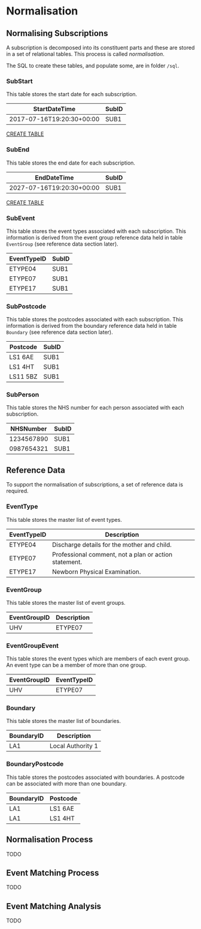 # Normalisation

## Normalising Subscriptions
A subscription is decomposed into its constituent parts and these are stored in a set of relational tables. This process is called *normalisation*.

The SQL to create these tables, and populate some, are in folder ```/sql```.

### SubStart
This table stores the start date for each subscription.

| StartDateTime | SubID |
|---------------|-------|
|    2017-07-16T19:20:30+00:00 | SUB1 |

[CREATE TABLE](https://github.com/childhealth/SubscriptionModel/blob/master/sql/create_substart.sql)

### SubEnd
This table stores the end date for each subscription.

| EndDateTime | SubID |
|---------------|-------|
|    2027-07-16T19:20:30+00:00 | SUB1 |

[CREATE TABLE](https://github.com/childhealth/SubscriptionModel/blob/master/sql/create_subend.sql)

### SubEvent
This table stores the event types associated with each subscription. This information is derived from the event group reference data held in table ```EventGroup``` (see reference data section later).

| EventTypeID | SubID |
|---------------|-------|
| ETYPE04 | SUB1 |
|  ETYPE07 | SUB1 |
| ETYPE17 | SUB1 |

### SubPostcode
This table stores the postcodes associated with each subscription. This information is derived from the boundary reference data held in table ```Boundary``` (see reference data section later).

| Postcode | SubID |
|---------------|-------|
| LS1 6AE | SUB1 |
| LS1 4HT | SUB1 |
| LS11 5BZ | SUB1 |

### SubPerson
This table stores the NHS number for each person associated with each subscription.

| NHSNumber | SubID |
|---------------|-------|
| 1234567890 | SUB1 |
| 0987654321 | SUB1 |

## Reference Data
To support the normalisation of subscriptions, a set of reference data is required.

### EventType
This table stores the master list of event types.

| EventTypeID | Description |
|---------------|-------|
| ETYPE04 | Discharge details for the mother and child. |
|  ETYPE07 | Professional comment, not a plan or action statement. |
| ETYPE17 | Newborn Physical Examination. |

### EventGroup
This table stores the master list of event groups.

| EventGroupID | Description |
|------------|-----------|
| UHV        | ETYPE07   |

### EventGroupEvent
This table stores the event types which are members of each event group. An event type can be a member of more than one group.

| EventGroupID | EventTypeID |
|------------|-----------|
| UHV        | ETYPE07   |

### Boundary
This table stores the master list of boundaries.

| BoundaryID | Description |
|------------|-----------|
| LA1        | Local Authority 1   |

### BoundaryPostcode
This table stores the postcodes associated with boundaries. A postcode can be associated with more than one boundary.

| BoundaryID | Postcode |
|------------|-----------|
| LA1        | LS1 6AE  |
| LA1        | LS1 4HT  |

## Normalisation Process
TODO

## Event Matching Process
TODO

## Event Matching Analysis
TODO

